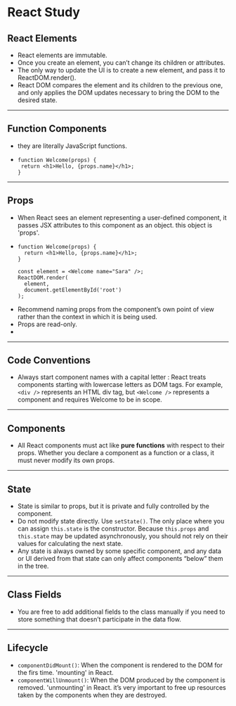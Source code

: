 # React Study

## React Elements
 - React elements are immutable. 
 - Once you create an element, you can’t change its children or attributes. 
 - The only way to update the UI is to create a new element, and pass it to ReactDOM.render().
 - React DOM compares the element and its children to the previous one, and only applies the DOM updates necessary to bring the DOM to the desired state.

---

## Function Components
- they are literally JavaScript functions.
- ```JSX
  function Welcome(props) {
   return <h1>Hello, {props.name}</h1>;
  }
  ```

---

## Props
- When React sees an element representing a user-defined component, it passes JSX attributes to this component as an object. this object is 'props'.
- ```JSX
  function Welcome(props) {
    return <h1>Hello, {props.name}</h1>;
  }

  const element = <Welcome name="Sara" />;
  ReactDOM.render(
    element,
    document.getElementById('root')
  );
  ```
- Recommend naming props from the component’s own point of view rather than the context in which it is being used.
- Props are read-only.
- 
---

## Code Conventions
- Always start component names with a capital letter
  : React treats components starting with lowercase letters as DOM tags. For example, ```<div />``` represents an HTML div tag, but ```<Welcome />``` represents a component and requires Welcome to be in scope.

---

## Components
- All React components must act like **pure functions** with respect to their props. Whether you declare a component as a function or a class, it must never modify its own props. 

---

## State
- State is similar to props, but it is private and fully controlled by the component.
- Do not modify state directly. Use ```setState()```. The only place where you can assign ```this.state``` is the constructor. Because ```this.props``` and ```this.state``` may be updated asynchronously, you should not rely on their values for calculating the next state.
- Any state is always owned by some specific component, and any data or UI derived from that state can only affect components “below” them in the tree.

---

## Class Fields
- You are free to add additional fields to the class manually if you need to store something that doesn’t participate in the data flow.

---

## Lifecycle
- ```componentDidMount()```: When the component is rendered to the DOM for the firs time. 'mounting' in React.
- ```componentWillUnmount()```: When the DOM produced by the component is removed. 'unmounting' in React. it’s very important to free up resources taken by the components when they are destroyed.
